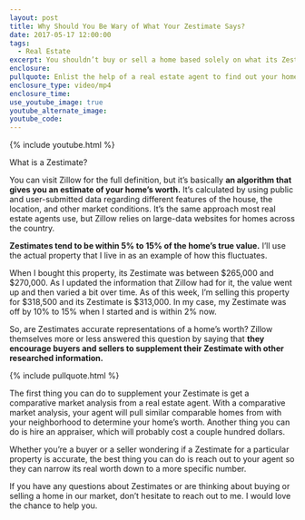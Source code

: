```yaml
---
layout: post
title: Why Should You Be Wary of What Your Zestimate Says?
date: 2017-05-17 12:00:00
tags:
  - Real Estate
excerpt: You shouldn’t buy or sell a home based solely on what its Zestimate says it’s worth. Here’s why.
enclosure:
pullquote: Enlist the help of a real estate agent to find out your home’s true worth.
enclosure_type: video/mp4
enclosure_time:
use_youtube_image: true
youtube_alternate_image:
youtube_code:
---
```



{% include youtube.html %}

What is a Zestimate?

You can visit Zillow for the full definition, but it’s basically **an algorithm that gives you an estimate of your home’s worth.** It’s calculated by using public and user-submitted data regarding different features of the house, the location, and other market conditions. It’s the same approach most real estate agents use, but Zillow relies on large-data websites for homes across the country.&nbsp;

**Zestimates tend to be within 5% to 15% of the home’s true value.** I’ll use the actual property that I live in as an example of how this fluctuates.&nbsp;

When I bought this property, its Zestimate was between $265,000 and $270,000. As I updated the information that Zillow had for it, the value went up and then varied a bit over time. As of this week, I’m selling this property for $318,500 and its Zestimate is $313,000. In my case, my Zestimate was off by 10% to 15% when I started and is within 2% now.&nbsp;

So, are Zestimates accurate representations of a home’s worth? Zillow themselves more or less answered this question by saying that **they encourage buyers and sellers to supplement their Zestimate with other researched information.&nbsp;**

{% include pullquote.html %}

The first thing you can do to supplement your Zestimate is get a comparative market analysis from a real estate agent. With a comparative market analysis, your agent will pull similar comparable homes from with your neighborhood to determine your home’s worth. Another thing you can do is hire an appraiser, which will probably cost a couple hundred dollars.&nbsp;

Whether you’re a buyer or a seller wondering if a Zestimate for a particular property is accurate, the best thing you can do is reach out to your agent so they can narrow its real worth down to a more specific number.&nbsp;

If you have any questions about Zestimates or are thinking about buying or selling a home in our market, don’t hesitate to reach out to me. I would love the chance to help you.